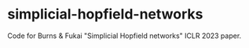 # simplicial-hopfield-networks
Code for Burns &amp; Fukai "Simplicial Hopfield networks" ICLR 2023 paper.
